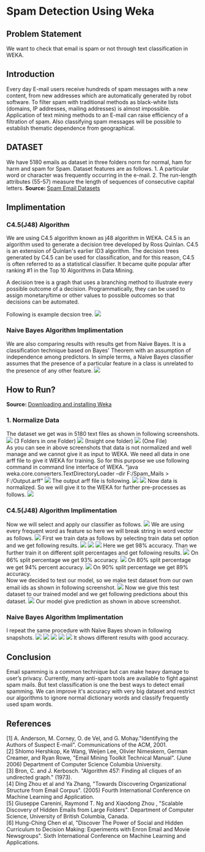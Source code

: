 
# Spam Detection Using Weka

<h2>Problem Statement</h2>
We want to check that email is spam or not through text classification in WEKA.
<h2>Introduction</h2>
Every day E-mail users receive hundreds of spam messages with a new content, from new addresses which are automatically generated by robot software. To filter spam with traditional methods as black-white lists (domains, IP addresses, mailing addresses) is almost impossible. Application of text mining methods to an E-mail can raise efficiency of a filtration of spam. Also classifying spam messages will be possible to establish thematic dependence from geographical.

<h2>DATASET</h2>
We have 5180 emails as dataset in three folders norm for normal, ham for harm and spam for Spam. Dataset features are as follows.
1.	A particular word or character was frequently occurring in the e-mail. 
2.	The run-length attributes (55-57) measure the length of sequences of consecutive capital letters.
<b>Source: </b><a href="http://www2.aueb.gr/users/ion/data/enron-spam/">Spam Email Datasets</a>
<h2>Implimentation</h2>
<h3>C4.5(J48) Algorithm</h3>
We are using C4.5 algorithm known as j48 algorithm in WEKA. C4.5 is an algorithm used to generate a decision tree developed by Ross Quinlan. C4.5 is an extension of Quinlan's earlier ID3 algorithm. The decision trees generated by C4.5 can be used for classification, and for this reason, C4.5 is often referred to as a statistical classifier. 
It became quite popular after ranking #1 in the Top 10 Algorithms in Data Mining.<br>

A decision tree is a graph that uses a branching method to illustrate every possible outcome of a decision. Programmatically, they can be used to assign monetary/time or other values to possible outcomes so that decisions can be automated.

Following is example decsion tree.
<img src="https://github.com/waleedalinizami/IML-Smester-Project/blob/master/img/25.JPG">
<h3>Naive Bayes Algorithm Implimentation</h3>
We are also comparing results with results get from Naive Bayes. It is a classification technique based on Bayes' Theorem with an assumption of independence among predictors. In simple terms, a Naive Bayes classifier assumes that the presence of a particular feature in a class is unrelated to the presence of any other feature.
<img src="https://github.com/waleedalinizami/IML-Smester-Project/blob/master/img/24.png">

<h2>How to Run?</h2>
<b>Source: </b><a href="http://www.cs.waikato.ac.nz/ml/weka/downloading.html">Downloading and installing Weka</a>
<h3>1.	Normalize Data</h3>
The dataset we get was in 5180 text files as shown in following screenshots.
<img src="https://github.com/waleedalinizami/IML-Smester-Project/blob/master/img/1.png">
(3 Folders in one Folder)
<img src="https://github.com/waleedalinizami/IML-Smester-Project/blob/master/img/2.png">
 (Insight one folder)
 <img src="https://github.com/waleedalinizami/IML-Smester-Project/blob/master/img/3.png">
 (One File)<br>
 As you can see in above screenshots that data is not normalized and well manage and we cannot give it as input to WEKA. We need all data in one arff file to give it WEKA for training. So for this purpose we use following command in command line interface of WEKA. 
“java weka.core.converters.TextDirectoryLoader –dir F:/Spam_Mails > F:/Output.arff”
<img src="https://github.com/waleedalinizami/IML-Smester-Project/blob/master/img/4.png">
The output arff file is following.
<img src="https://github.com/waleedalinizami/IML-Smester-Project/blob/master/img/5.png">
<img src="https://github.com/waleedalinizami/IML-Smester-Project/blob/master/img/6.png">
Now data is normalized. So we will give it to the WEKA for further pre-processes as follows.
<img src="https://github.com/waleedalinizami/IML-Smester-Project/blob/master/img/7.png">
<h3>C4.5(J48) Algorithm Implimentation</h3>
Now we will select and apply our classifier as follows. 
<img src="https://github.com/waleedalinizami/IML-Smester-Project/blob/master/img/8.png">
We are using every frequent word as feature so here we will break string in word vector as follows.
<img src="https://github.com/waleedalinizami/IML-Smester-Project/blob/master/img/9.png">
First we train data as follows by selecting train data set option and we get following results.
<img src="https://github.com/waleedalinizami/IML-Smester-Project/blob/master/img/10.png">
<img src="https://github.com/waleedalinizami/IML-Smester-Project/blob/master/img/11.png">
<img src="https://github.com/waleedalinizami/IML-Smester-Project/blob/master/img/12.png">
Here we get 98% accuracy. Than we further train it on different split percentages and get following results.
<img src="https://github.com/waleedalinizami/IML-Smester-Project/blob/master/img/13.png">
On 66% split percentage we get 93% accuracy. 
<img src="https://github.com/waleedalinizami/IML-Smester-Project/blob/master/img/14.png">
On 80% split percentage we get 94% percent accuracy. 
<img src="https://github.com/waleedalinizami/IML-Smester-Project/blob/master/img/15.png">
On 90% split percentage we get 89% accuracy.<br>
Now we decided to test our model, so we make test dataset from our own email ids as shown in following screenshot. 
<img src="https://github.com/waleedalinizami/IML-Smester-Project/blob/master/img/16.png">
Now we give this test dataset to our trained model and we get following predictions about this dataset.
<img src="https://github.com/waleedalinizami/IML-Smester-Project/blob/master/img/17.png">
Our model give prediction as shown in above screenshot. 
<h3>Naive Bayes Algorithm Implimentation</h3>
I repeat the same procedure with Naïve Bayes shown in following snapshots.
<img src="https://github.com/waleedalinizami/IML-Smester-Project/blob/master/img/18.png">
<img src="https://github.com/waleedalinizami/IML-Smester-Project/blob/master/img/19.png">
<img src="https://github.com/waleedalinizami/IML-Smester-Project/blob/master/img/20.png">
<img src="https://github.com/waleedalinizami/IML-Smester-Project/blob/master/img/21.png">
<img src="https://github.com/waleedalinizami/IML-Smester-Project/blob/master/img/22.png">
It shows different results with good accuracy. 

<h2>Conclusion</h2>
Email spamming is a common technique but can make heavy damage to user’s privacy. Currently, many anti-spam tools are available to fight against spam mails. But text classification is one the best ways to detect email spamming. We can improve it's accuracy with very big dataset and restrict our algorithms to ignore normal dictionary words and classify frequently used spam words.
<h2>References</h2>
[1] A. Anderson, M. Corney, O. de Vel, and G. Mohay."Identifying the 
Authors of Suspect E-mail". Communications of the ACM, 2001.<br> 
[2] Shlomo Hershkop, Ke Wang, Weijen Lee, Olivier Nimeskern, German 
Creamer, and Ryan Rowe, "Email Mining Toolkit Technical Manual". 
(June 2006) Department of Computer Science Columbia University. <br> 
[3] Bron, C. and J. Kerbosch. "Algorithm 457: Finding all cliques of an 
undirected graph." (1973). <br> 
[4] Ding Zhou et al and Ya Zhang, "Towards Discovering Organizational 
Structure from Email Corpus". (2005) Fourth International Conference on 
Machine Learning and Application. <br> 
[5]  Giuseppe Carenini, Raymond T. Ng and Xiaodong Zhou , "Scalable 
Discovery of Hidden Emails from Large Folders". Department of 
Computer Science, University of British Columbia, Canada. <br> 
[6] Hung-Ching Chen el al, "Discover The Power of Social and Hidden 
Curriculum to Decision Making: Experiments with Enron Email and 
Movie Newsgroups". Sixth International Conference on Machine 
Learning and Applications. <br> 


